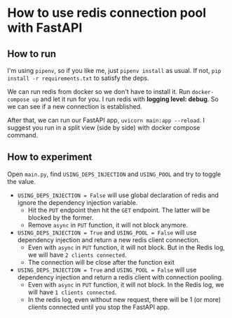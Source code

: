 # How to use redis connection pool with FastAPI

## How to run

I'm using `pipenv`, so if you like me, just `pipenv install` as usual. If not, `pip install -r requirements.txt` to satisfy the deps.

We can run redis from docker so we don't have to install it. Run `docker-compose up` and let it run for you. I run redis with **logging level: debug**. So we can see if a new connection is established.

After that, we can run our FastAPI app, `uvicorn main:app --reload`. I suggest you run in a split view (side by side) with docker compose command.

## How to experiment

Open `main.py`, find `USING_DEPS_INJECTION` and `USING_POOL` and try to toggle the value.

* `USING_DEPS_INJECTION = False` will use global declaration of redis and ignore the dependency injection variable.
  * Hit the `PUT` endpoint then hit the `GET` endpoint. The latter will be blocked by the former.
  * Remove `async` in `PUT` function, it will not block anymore.
* `USING_DEPS_INJECTION = True` and `USING_POOL = False` will use dependency injection and return a new redis client connection.
  * Even with `async` in `PUT` function, it will not block. But in the Redis log, we will have `2 clients connected`.
  * The connection will be close after the function exit
* `USING_DEPS_INJECTION = True` and `USING_POOL = False` will use dependency injection and return a redis client with connection pooling.
  * Even with `async` in `PUT` function, it will not block. In the Redis log, we will have `1 clients connected`.
  * In the redis log, even without new request, there will be 1 (or more) clients connected until you stop the FastAPI app.